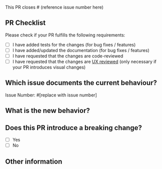 This PR closes # (reference issue number here)

## PR Checklist

Please check if your PR fulfills the following requirements:

- [ ] I have added tests for the changes (for bug fixes / features)
- [ ] I have added/updated the documentation (for bug fixes / features)
- [ ] I have requested that the changes are code-reviewed 
- [ ] I have requested that the changes are [UX reviewed](.github/CONTRIBUTING.md/#ux-review) (only necessary if your PR introduces visual changes)

## Which issue documents the current behaviour?

<!-- Please link to a relevant issue that documents the current behaviour . -->

Issue Number: #[replace with issue number]

## What is the new behavior?

<!-- Please describe the new behaviour after your pull-request is comitted -->

## Does this PR introduce a breaking change?

- [ ] Yes
- [ ] No

<!-- If this PR contains a breaking change, please describe the impact and migration path for existing applications below. -->

## Other information
